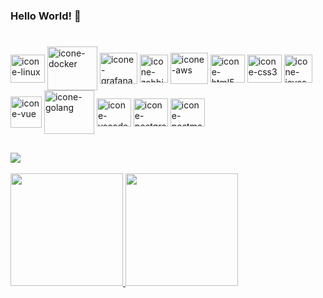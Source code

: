 
### Hello World! 👋
#


<div style= "display: inline_block">
  <img align="center" alt="icone-linux" height="45" width="55" src="https://cdn.jsdelivr.net/gh/devicons/devicon@latest/icons/linux/linux-original.svg" />
  <img align="center" alt="icone-docker" height="70" width="80" src="https://cdn.jsdelivr.net/gh/devicons/devicon@latest/icons/docker/docker-original.svg" />
   <!-- <img align="center" alt="icone-terraform" height="50" width="60" src="https://cdn.jsdelivr.net/gh/devicons/devicon@latest/icons/terraform/terraform-original.svg" /> -->
   <!-- <img align="center" alt="icone-ansible" height="50" width="60" src="https://cdn.jsdelivr.net/gh/devicons/devicon@latest/icons/ansible/ansible-original.svg" /> -->
  <img align="center" alt="icone-grafana" height="50" width="60" src="https://cdn.jsdelivr.net/gh/devicons/devicon@latest/icons/grafana/grafana-plain.svg" />
  <img align="center" alt="icone-zabbix" height="45" width="45" src="https://cdn.icon-icons.com/icons2/2699/PNG/512/zabbix_logo_icon_167937.png" />
  <img align="center" alt="icone-aws" height="50" width="60" src="https://cdn.jsdelivr.net/gh/devicons/devicon@latest/icons/amazonwebservices/amazonwebservices-plain-wordmark.svg" />
  <img align="center" alt="icone-html5" height="45" width="55" src="https://cdn.jsdelivr.net/gh/devicons/devicon@latest/icons/html5/html5-original.svg" />
  <img align="center" alt="icone-css3" height="45" width="55" src="https://cdn.jsdelivr.net/gh/devicons/devicon@latest/icons/css3/css3-original.svg" />
  <img align="center" alt="icone-javascript" height="45" width="45" src="https://cdn.jsdelivr.net/gh/devicons/devicon@latest/icons/javascript/javascript-plain.svg" />
  <img align="center" alt="icone-vue" height="50" width="50" src="https://cdn.jsdelivr.net/gh/devicons/devicon@latest/icons/vuejs/vuejs-original.svg" />
  <img align="center" alt="icone-golang" height="70" width="80" src="https://cdn.jsdelivr.net/gh/devicons/devicon@latest/icons/go/go-original-wordmark.svg" />
  <img align="center" alt="icone-vscode" height="45" width="55" src="https://cdn.jsdelivr.net/gh/devicons/devicon@latest/icons/vscode/vscode-original.svg" />
  <img align="center" alt="icone-postgres" height="45" width="55" src="https://cdn.jsdelivr.net/gh/devicons/devicon@latest/icons/postgresql/postgresql-original.svg" />
  <img align="center" alt="icone-postman" height="45" width="55" src="https://cdn.jsdelivr.net/gh/devicons/devicon@latest/icons/postman/postman-original.svg" />
  <!-- <img align="center" alt="icone-nginx" height="60" width="70" src="https://cdn.jsdelivr.net/gh/devicons/devicon@latest/icons/nginx/nginx-original.svg" />
  <img align="center" alt="icone-apache" height="60" width="70" src="https://cdn.jsdelivr.net/gh/devicons/devicon@latest/icons/apache/apache-original-wordmark.svg" /> -->

</div>


##

<div>
  <a href=https://www.linkedin.com/in/douglastaylor20><img src=https://img.shields.io/badge/LinkedIn-0077B5?style=for-the-badge&logo=linkedin&logoColor=white></a>
</div>
<br>
</div>
<div>
<a href="https://github.com/douglastaylorb">
<img loading="lazy" height="180em" src="https://github-readme-stats.vercel.app/api/top-langs/?username=douglastaylorb&layout=compact&langs_count=7&theme=dark"/>
<img loading="lazy" height="180em" src="https://github-readme-stats.vercel.app/api?username=douglastaylorb&show_icons=true&theme=dark&rank_icon=github&count_private=true&include_all_comits=true"/>
  <!-- * &count_private=true */ &include_all_commits=true -->
</div>
